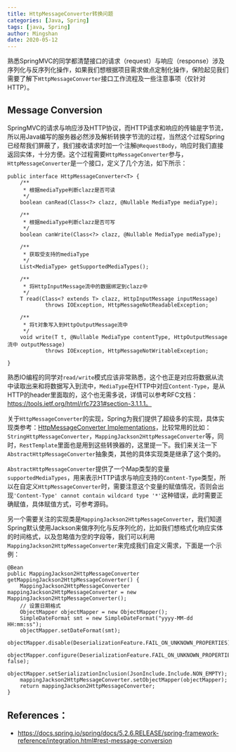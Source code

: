 ```yaml
---
title: HttpMessageConverter转换问题
categories: [Java, Spring]
tags: [java, Spring]
author: Mingshan
date: 2020-05-12
---
```


熟悉SpringMVC的同学都清楚接口的请求（request）与响应（response）涉及序列化与反序列化操作，如果我们想根据项目需求做点定制化操作，保险起见我们需要了解下`HttpMessageConverter`接口工作流程及一些注意事项（仅针对HTTP）。

<!-- more -->

## Message Conversion

SpringMVC的请求与响应涉及HTTP协议，而HTTP请求和响应的传输是字节流，所以用Java编写的服务器必然涉及解析转换字节流的过程，当然这个过程Spring已经帮我们屏蔽了，我们接收请求时加一个注解`@RequestBody`，响应时我们直接返回实体，十分方便。这个过程需要`HttpMessageConverter`参与，`HttpMessageConverter`是一个接口，定义了几个方法，如下所示：

```
public interface HttpMessageConverter<T> {
    /**
     * 根据mediaType判断clazz是否可读
     */
    boolean canRead(Class<?> clazz, @Nullable MediaType mediaType);

    /**
     * 根据mediaType判断clazz是否可写
     */
    boolean canWrite(Class<?> clazz, @Nullable MediaType mediaType);

    /**
     * 获取受支持的mediaType
     */
    List<MediaType> getSupportedMediaTypes();

    /**
     * 将HttpInputMessage流中的数据绑定到clazz中
     */
    T read(Class<? extends T> clazz, HttpInputMessage inputMessage)
			throws IOException, HttpMessageNotReadableException;

    /**
     * 将t对象写入到HttpOutputMessage流中
     */
    void write(T t, @Nullable MediaType contentType, HttpOutputMessage流中 outputMessage)
			throws IOException, HttpMessageNotWritableException;

}

```


熟悉IO编程的同学对`read/write`模式应该非常熟悉，这个也正是对应将数据从流中读取出来和将数据写入到流中，`MediaType`在HTTP中对应`Content-Type`，是从HTTP的header里面取的，这个也无需多说，详情可以参考RFC文档：https://tools.ietf.org/html/rfc7231#section-3.1.1.1。

关于`HttpMessageConverter`的实现，Spring为我们提供了超级多的实现，具体实现类参考：[HttpMessageConverter Implementations](https://docs.spring.io/spring/docs/5.2.6.RELEASE/spring-framework-reference/integration.html#rest-message-conversion)，比较常用的比如：`StringHttpMessageConverter`，`MappingJackson2HttpMessageConverter`等，同时，`RestTemplate`里面也是用到这些转换器的，这里提一下。我们来关注一下`AbstractHttpMessageConverter`抽象类，其他的具体实现类是继承了这个类的。

`AbstractHttpMessageConverter`提供了一个Map类型的变量`supportedMediaTypes`，用来表示HTTP请求与响应支持的`Content-Type`类型，所以在自定义`HttpMessageConverter`时，需要注意这个变量的赋值情况，否则会出现`'Content-Type' cannot contain wildcard type '*'`这种错误，此时需要正确赋值，具体赋值方式，可参考源码。

另一个需要关注的实现类是`MappingJackson2HttpMessageConverter`，我们知道Spring默认使用Jackson来做序列化与反序列化的，比如我们想格式化响应实体的时间格式，以及忽略值为空的字段等，我们可以利用`MappingJackson2HttpMessageConverter`来完成我们自定义需求，下面是一个示例：

```
@Bean
public MappingJackson2HttpMessageConverter getMappingJackson2HttpMessageConverter() {
    MappingJackson2HttpMessageConverter mappingJackson2HttpMessageConverter = new MappingJackson2HttpMessageConverter();
    // 设置日期格式
    ObjectMapper objectMapper = new ObjectMapper();
    SimpleDateFormat smt = new SimpleDateFormat("yyyy-MM-dd HH:mm:ss");
    objectMapper.setDateFormat(smt);
    objectMapper.disable(DeserializationFeature.FAIL_ON_UNKNOWN_PROPERTIES);
    objectMapper.configure(DeserializationFeature.FAIL_ON_UNKNOWN_PROPERTIES, false);
    objectMapper.setSerializationInclusion(JsonInclude.Include.NON_EMPTY);
    mappingJackson2HttpMessageConverter.setObjectMapper(objectMapper);
    return mappingJackson2HttpMessageConverter;
}
```

## References：

- https://docs.spring.io/spring/docs/5.2.6.RELEASE/spring-framework-reference/integration.html#rest-message-conversion
